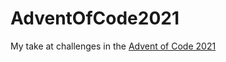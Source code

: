 # AdventOfCode2021

My take at challenges in the [Advent of Code 2021](https://adventofcode.com/2021)
